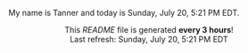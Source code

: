 My name is Tanner and today is Sunday, July 20, 5:21 PM EDT.

<p align="center">This <i>README</i> file is generated <b>every 3 hours</b>!</br>Last refresh: Sunday, July 20, 5:21 PM EDT<br /></p>
